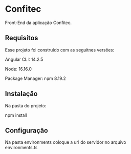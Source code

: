 # Confitec
Front-End da aplicação Confitec.

## Requisitos
Esse projeto foi construído com as seguitnes versões:

Angular CLI: 14.2.5

Node: 16.16.0

Package Manager: npm 8.19.2 

## Instalação
Na pasta do projeto:

npm install

## Configuração
Na pasta environments coloque a url do servidor no arquivo environments.ts
